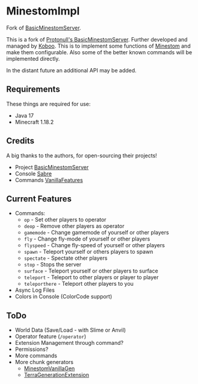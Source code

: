 # MinestomImpl

Fork of [BasicMinestomServer](https://github.com/Protonull/BasicMinestomServer).

This is a fork of [Protonull's BasicMinestomServer](https://github.com/Protonull/BasicMinestomServer).
Further developed and managed by [Koboo](https://github.com/Koboo). This is to
implement some functions of [Minestom](https://minestom.com) and make
them configurable. Also some of the better known commands will be implemented
directly.

In the distant future an additional API may be added.

## Requirements

These things are required for use:

* Java 17
* Minecraft 1.18.2

## Credits

A big thanks to the authors, for open-sourcing their projects!

* Project [BasicMinestomServer](https://github.com/Protonull/BasicMinestomServer)
* Console [Sabre](https://github.com/Project-Cepi/Sabre)
* Commands [VanillaFeatures](https://github.com/JustDoom/VanillaFeatures)

## Current Features

* Commands:
    * ``op`` - Set other players to operator
    * ``deop`` - Remove other players as operator
    * ``gamemode`` - Change gamemode of yourself or other players
    * ``fly`` - Change fly-mode of yourself or other players
    * ``flyspeed`` - Change fly-speed of yourself or other players
    * ``spawn`` - Teleport yourself or others players to spawn
    * ``spectate`` - Spectate other players
    * ``stop`` - Stops the server
    * ``surface`` - Teleport yourself or other players to surface
    * ``teleport`` - Teleport to other players or player to player
    * ``teleporthere`` - Teleport other players to you
* Async Log Files
* Colors in Console (ColorCode support)

## ToDo

* World Data (Save/Load - with Slime or Anvil)
* Operator feature (``/operator``)
* Extension Management through command?
* Permissions?
* More commands
* More chunk generators
    * [MinestomVanillaGen](https://github.com/Flamgop/MinestomVanillaGen)
    * [TerraGenerationExtension](https://github.com/KrystilizeNevaDies/TerraGenerationExtension)
